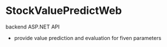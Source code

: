 # StockValuePredictWeb
backend ASP.NET API
- provide value prediction and evaluation for fiven parameters
